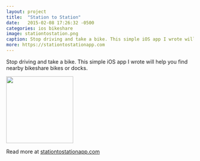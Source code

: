 ```yaml
---
layout: project
title:  "Station to Station"
date:   2015-02-08 17:26:32 -0500
categories: ios bikeshare
image: stationtostation.png
caption: Stop driving and take a bike. This simple iOS app I wrote will help you find nearby bikeshare bikes or docks.
more: https://stationtostationapp.com
---
```


Stop driving and take a bike. This simple iOS app I wrote will help you find nearby bikeshare bikes or docks.

<a href="https://itunes.apple.com/us/app/apple-store/id936262970?pt=96075968&ct=website&mt=8"><img src="{% asset_path app-store.png %}" width="180px;" /></a>

Read more at [stationtostationapp.com](http://stationtostationapp.com/)
